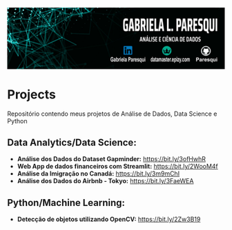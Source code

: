 
 
 <p align="left"><img src="./banner_01.jpg" ></p>
 
# Projects
Repositório  contendo meus projetos de Análise de Dados, Data Science e Python

## Data Analytics/Data Science:
* **Análise dos Dados do Dataset Gapminder:** https://bit.ly/3ofHwhR
* **Web App de dados financeiros com Streamlit:** https://bit.ly/2WooM4f
* **Análise da Imigração no Canadá:** https://bit.ly/3m9mChI
* **Análise dos Dados do Airbnb - Tokyo:** https://bit.ly/3FaeWEA

## Python/Machine Learning:
* **Detecção de objetos utilizando OpenCV:** https://bit.ly/2Zw3B19
